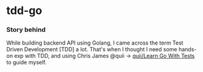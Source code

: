 # tdd-go

### Story behind

While building backend API using Golang, I came across the term Test Driven Development [TDD] a lot. That's when I thought I need some hands-on exp with TDD, and using Chris James @quii -> [quii/Learn Go With Tests](https://github.com/quii/learn-go-with-tests) to guide myself.
